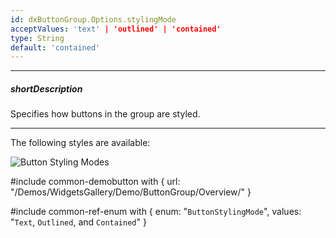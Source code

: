 ```yaml
---
id: dxButtonGroup.Options.stylingMode
acceptValues: 'text' | 'outlined' | 'contained'
type: String
default: 'contained'
---
```

---
##### shortDescription
Specifies how buttons in the group are styled.

---
The following styles are available: 

![Button Styling Modes](Content/images/doc/19_2/UiWidgets/button_stylingMode.png)

#include common-demobutton with {
    url: "/Demos/WidgetsGallery/Demo/ButtonGroup/Overview/"
}

#include common-ref-enum with {
    enum: "`ButtonStylingMode`",
    values: "`Text`, `Outlined`, and `Contained`"
}
